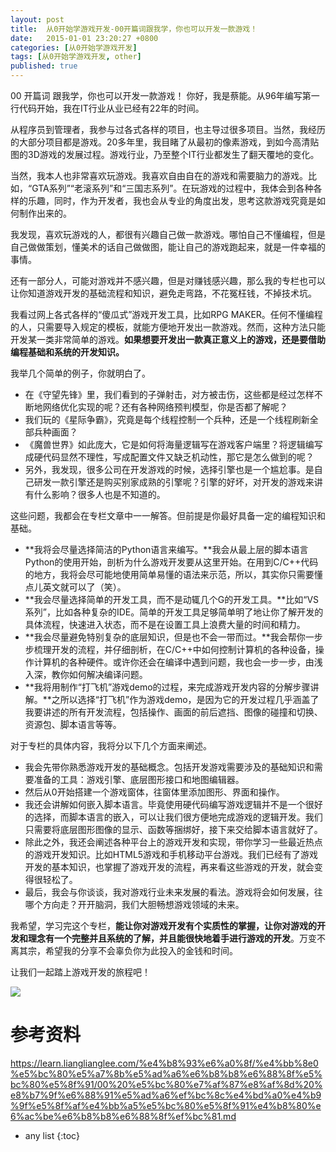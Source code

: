 ```yaml
---
layout: post
title:  从0开始学游戏开发-00开篇词跟我学，你也可以开发一款游戏！
date:   2015-01-01 23:20:27 +0800
categories: [从0开始学游戏开发]
tags: [从0开始学游戏开发, other]
published: true
---
```




00 开篇词 跟我学，你也可以开发一款游戏！
你好，我是蔡能。从96年编写第一行代码开始，我在IT行业从业已经有22年的时间。

从程序员到管理者，我参与过各式各样的项目，也主导过很多项目。当然，我经历的大部分项目都是游戏。20多年里，我目睹了从最初的像素游戏，到如今高清贴图的3D游戏的发展过程。游戏行业，乃至整个IT行业都发生了翻天覆地的变化。

当然，我本人也非常喜欢玩游戏。我喜欢自由自在的游戏和需要脑力的游戏。比如，“GTA系列”“老滚系列”和“三国志系列”。在玩游戏的过程中，我体会到各种各样的乐趣，同时，作为开发者，我也会从专业的角度出发，思考这款游戏究竟是如何制作出来的。

我发现，喜欢玩游戏的人，都很有兴趣自己做一款游戏。哪怕自己不懂编程，但是自己做做策划，懂美术的话自己做做图，能让自己的游戏跑起来，就是一件幸福的事情。

还有一部分人，可能对游戏并不感兴趣，但是对赚钱感兴趣，那么我的专栏也可以让你知道游戏开发的基础流程和知识，避免走弯路，不花冤枉钱，不掉技术坑。

我看过网上各式各样的“傻瓜式”游戏开发工具，比如RPG MAKER。任何不懂编程的人，只需要导入规定的模板，就能方便地开发出一款游戏。然而，这种方法只能开发某一类非常简单的游戏。**如果想要开发出一款真正意义上的游戏，还是要借助编程基础和系统的开发知识。**

我举几个简单的例子，你就明白了。

* 在《守望先锋》里，我们看到的子弹射击，对方被击伤，这些都是经过怎样不断地网络优化实现的呢？还有各种网络预判模型，你是否都了解呢？
* 我们玩的《星际争霸》，究竟是每个线程控制一个兵种，还是一个线程刷新全部兵种画面？
* 《魔兽世界》如此庞大，它是如何将海量逻辑写在游戏客户端里？将逻辑编写成硬代码显然不理性，写成配置文件又缺乏机动性，那它是怎么做到的呢？
* 另外，我发现，很多公司在开发游戏的时候，选择引擎也是一个尴尬事。是自己研发一款引擎还是购买别家成熟的引擎呢？引擎的好坏，对开发的游戏来讲有什么影响？很多人也是不知道的。

这些问题，我都会在专栏文章中一一解答。但前提是你最好具备一定的编程知识和基础。

* **我将会尽量选择简洁的Python语言来编写。**我会从最上层的脚本语言Python的使用开始，剖析为什么游戏开发要从这里开始。在用到C/C++代码的地方，我将会尽可能地使用简单易懂的语法来示范，所以，其实你只需要懂点儿英文就可以了（笑）。
* **我会尽量选择简单的开发工具，而不是动辄几个G的开发工具。**比如“VS系列”，比如各种复杂的IDE。简单的开发工具足够简单明了地让你了解开发的具体流程，快速进入状态，而不是在设置工具上浪费大量的时间和精力。
* **我会尽量避免特别复杂的底层知识，但是也不会一带而过。**我会帮你一步步梳理开发的流程，并仔细剖析，在C/C++中如何控制计算机的各种设备，操作计算机的各种硬件。或许你还会在编译中遇到问题，我也会一步一步，由浅入深，教你如何解决编译问题。
* **我将用制作“打飞机”游戏demo的过程，来完成游戏开发内容的分解步骤讲解。**之所以选择“打飞机”作为游戏demo，是因为它的开发过程几乎涵盖了我要讲述的所有开发流程，包括操作、画面的前后遮挡、图像的碰撞和切换、资源包、脚本语言等等。

对于专栏的具体内容，我将分以下几个方面来阐述。

* 我会先带你熟悉游戏开发的基础概念。包括开发游戏需要涉及的基础知识和需要准备的工具：游戏引擎、底层图形接口和地图编辑器。
* 然后从0开始搭建一个游戏窗体，往窗体里添加图形、界面和操作。
* 我还会讲解如何嵌入脚本语言。毕竟使用硬代码编写游戏逻辑并不是一个很好的选择，而脚本语言的嵌入，可以让我们很方便地完成游戏的逻辑开发。我们只需要将底层图形图像的显示、函数等捆绑好，接下来交给脚本语言就好了。
* 除此之外，我还会阐述各种平台上的游戏开发和实现，带你学习一些最近热点的游戏开发知识。比如HTML5游戏和手机移动平台游戏。我们已经有了游戏开发的基本知识，也掌握了游戏开发的流程，再来看这些游戏的开发，就会变得很轻松了。
* 最后，我会与你谈谈，我对游戏行业未来发展的看法。游戏将会如何发展，往哪个方向走？开开脑洞，我们大胆畅想游戏领域的未来。

我希望，学习完这个专栏，**能让你对游戏开发有个实质性的掌握，让你对游戏的开发和理念有一个完整并且系统的了解，并且能很快地着手进行游戏的开发**。万变不离其宗，希望我的分享不会辜负你为此投入的金钱和时间。

让我们一起踏上游戏开发的旅程吧！

![](https://learn.lianglianglee.com/%e4%b8%93%e6%a0%8f/%e4%bb%8e0%e5%bc%80%e5%a7%8b%e5%ad%a6%e6%b8%b8%e6%88%8f%e5%bc%80%e5%8f%91/assets/566a01f6857d4a0e42c5f2fb8db59624.jpg)




# 参考资料

https://learn.lianglianglee.com/%e4%b8%93%e6%a0%8f/%e4%bb%8e0%e5%bc%80%e5%a7%8b%e5%ad%a6%e6%b8%b8%e6%88%8f%e5%bc%80%e5%8f%91/00%20%e5%bc%80%e7%af%87%e8%af%8d%20%e8%b7%9f%e6%88%91%e5%ad%a6%ef%bc%8c%e4%bd%a0%e4%b9%9f%e5%8f%af%e4%bb%a5%e5%bc%80%e5%8f%91%e4%b8%80%e6%ac%be%e6%b8%b8%e6%88%8f%ef%bc%81.md

* any list
{:toc}
